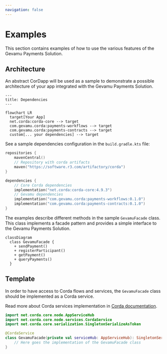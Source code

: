 ```yaml
---
navigation: false
---
```


# Examples

This section contains examples of how to use the various features of the Gevamu Payments Solution.

## Architecture

An abstract CorDapp will be used as a sample to demonstrate a possible architecture of your app integrated with the Gevamu Payments Solution.

```mermaid
---
title: Dependencies
---

flowchart LR
  target[Your App]
  net.corda:corda-core --> target
  com.gevamu.corda:payments-workflows --> target
  com.gevamu.corda:payments-contracts --> target
  custom[... your dependencies] --> target
```

See a sample dependencies configuration in the `build.gradle.kts` file:

```kotlin [build.gradle.kts]
repositories {
    mavenCentral()
    // Repository with corda artifacts
    maven("https://software.r3.com/artifactory/corda")
}

dependencies {
    // Core Corda dependencies
    implementation("net.corda:corda-core:4.9.3")
    // Gevamu dependencies
    implementation("com.gevamu.corda:payments-workflows:0.1.0")
    implementation("com.gevamu.corda:payments-contracts:0.1.0")
}

```

The examples describe different methods in the sample `GevamuFacade` class. This class implements a facade pattern and provides a simple interface to the Gevamu Payments Solution.

```mermaid
classDiagram
  class GevamuFacade {
    + sendPayment()
    + registerParticipant()
    + getPayment()
    + queryPayments()
  }
```

## Template

In order to have access to Corda flows and services, the `GevamuFacade` class should be implemented as a Corda service.

Read more about Corda services implementation in [Corda documentation](https://docs.r3.com/en/platform/corda/4.7/enterprise/cordapps/api-service-classes.html).

```kotlin
import net.corda.core.node.AppServiceHub
import net.corda.core.node.services.CordaService
import net.corda.core.serialization.SingletonSerializeAsToken

@CordaService
class GevamuFacade(private val serviceHub: AppServiceHub): SingletonSerializeAsToken() {
    // Here goes the implementation of the GevamuFacade class
}
```